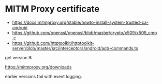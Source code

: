 # MITM Proxy certificate

- <https://docs.mitmproxy.org/stable/howto-install-system-trusted-ca-android>
- <https://github.com/openssl/openssl/blob/master/crypto/x509/x509_cmp.c>
- https://github.com/httptoolkit/httptoolkit-server/blob/master/src/interceptors/android/adb-commands.ts

get version 9:

https://mitmproxy.org/downloads

earlier versions fail with event logging.

